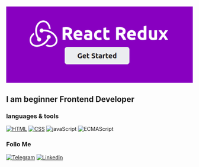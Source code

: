 ![Header](https://github.com/dmitrybdrv/dmitrybdrv/blob/main/assets/react-redux.png)

## I am beginner Frontend Developer

### languages & tools
[![HTML](https://img.shields.io/badge/-HTML-591ccb?style=for-the-badge&logo=html5&logoColor=f03c3f)](https://html.spec.whatwg.org/multipage/)
[![CSS](https://img.shields.io/badge/-CSS-591ccb?style=for-the-badge&logo=CSSWizardry&logoColor=fff200)](https://html.spec.whatwg.org/multipage/)
![javaScript](https://img.shields.io/badge/-javaScript-591ccb?style=for-the-badge&logo=javaScript&logoColor=ed30d0)
![ECMAScript](https://img.shields.io/badge/-ES6-591ccb?style=for-the-badge&logo=Etsy&logoColor=f7c922)

### Follo Me
[![Telegram](https://img.shields.io/badge/-Telegram-591ccb?style=for-the-badge&logo=telegram&logoColor=f03c3f)](https://t.me/DMITRYBDRV)
[![Linkedin](https://img.shields.io/badge/-Linkedin-591ccb?style=for-the-badge&logo=linkedin&logoColor=29f722)](https://www.linkedin.com/in/dmitry-b-041432150/)